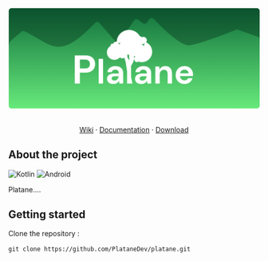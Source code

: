 <div align="center">
<img src="./images/banner.png" alt="Logo">

<br/>
<br/>

<a href="https://github.com/PlataneDev/platane/wiki">Wiki</a>
·
<a href="#">Documentation</a>
·
<a href="#">Download</a>

</div>

## About the project

![Kotlin](https://img.shields.io/badge/kotlin-%237F52FF.svg?style=for-the-badge&logo=kotlin&logoColor=white)
![Android](https://img.shields.io/badge/Android-3DDC84?style=for-the-badge&logo=android&logoColor=white)

<p>

Platane....

</p>

## Getting started

Clone the repository :

```
git clone https://github.com/PlataneDev/platane.git
```
